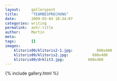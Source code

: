 ```yaml
---
layout:     gallerypost
title:      "TEAMBESPRECHUNG"
date:       2009-03-04 18:34:07
categories: writing
permalink:  ash/:title
author:     Martin
meta:
tags:       []
images:
    klitoris09/klitoris2-1.jpg:           600x400
    klitoris09/klitoris2.jpg:           600x400
    klitoris09/drklit3.jpg:           600x400
---
```


{% include gallery.html %}
